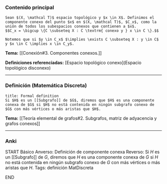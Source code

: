### Contenido principal

```ad-Formal
Sean $(X, \mathcal T)$ espacio topológico y $x \in X$. Definimos el componente conexo del punto $x$ en $(X, \mathcal T)$, $C_x$, como la unión de todos los subespacios conexos que contienen a $x$.
$$C_x = \bigcup \{C \subseteq X : C \textrm{ conexo y } x \in C \}.$$
```

```ad-note
Notemos que si $y \in C_x$ $\implies \exists C \subseteq X : y \in C$ y $x \in C \implies x \in C_y$.
```

**Tema:** [[Conexión#3. Componentes conexos.]]

**Definiciones referenciadas:** [Espacio topológico conexo](Espacio topológico disconexo)

---
### Definición (Matemática Discreta)

```ad-formal
title: Formal definition
Si $H$ es un [[Subgrafo]] de $G$, diremos que $H$ es una componente conexa de $G$ si $H$ no está contenida en ningún subgrafo conexo de $G$ con más vértices o más aristas que $H$.
```

**Tema:** [[Teoría elemental de grafos#2. Subgrafos, matriz de adyacencia y grafos conexos]]


---
### Anki

START
Básico
Anverso: Definición de componente conexa
Reverso: Si $H$ es un [[Subgrafo]] de $G$, diremos que $H$ es una componente conexa de $G$ si $H$ no está contenida en ningún subgrafo conexo de $G$ con más vértices o más aristas que $H$.
Tags: definición MatDiscreta
<!--ID: 1717176517398-->
END
